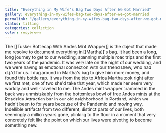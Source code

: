 ```yaml
---
title: "Everything in My Wife's Bag Two Days After We Got Married"
gallery: everything-in-my-wifes-bag-two-days-after-we-got-married
permalink: "/gallery/everything-in-my-wifes-bag-two-days-after-we-got-married"
status: tilling
categories: collection
color: rosybrown
--- 
```


The [[Tusker Bottlecap With Andes Mint Wrapper]] is the object that made me resolve to document everything in [[Martha]]'s bag. It had been a long, long journey to get to our wedding, spanning multiple road trips and the first two years of the pandemic. It was very late on the night of our wedding, and we were having an emotional connection with our friend Drew, who had d.j.'d for us. I dug around in Martha's bag to give him more money, and found this bottle cap. It was from the trip to Africa Martha took right after we first met, one of two she'd take that year, which made her seem very worldly and well-traveled to me. The Andes mint wrapper crammed in the back was unmistakably from the bottomless bowl of free Andes mints at the Roadside Attraction bar in our old neighborhood in Portland, which we hadn't been to for years because of the Pandemic and moving way. Indellible artifacts from two different, distinct parts of our lives, both seemingly a million years gone, plinking to the floor in a moment that very concretely felt like the point on which our lives were pivoting to become something new.